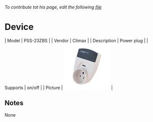 
*To contribute tot his page, edit the following
[file](https://github.com/Koenkk/zigbee2mqtt.io/blob/master/docgen/device_page_notes.js)*

# Device

| Model | PSS-23ZBS  |
| Vendor  | Climax  |
| Description | Power plug |
| Supports | on/off |
| Picture | ![../images/devices/PSS-23ZBS.jpg](../images/devices/PSS-23ZBS.jpg) |

## Notes

None
